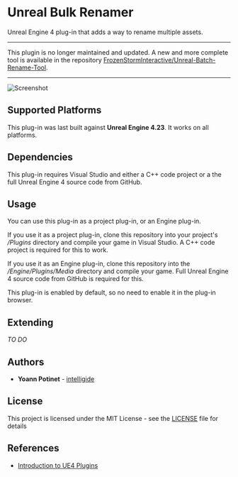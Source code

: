 # Unreal Bulk Renamer

Unreal Engine 4 plug-in that adds a way to rename multiple assets.

<hr>

This plugin is no longer maintained and updated. A new and more complete tool is available in the repository [FrozenStormInteractive/Unreal-Batch-Rename-Tool](https://github.com/FrozenStormInteractive/Unreal-Batch-Rename-Tool).

<hr>

![Screenshot](Docs/screenshot.png)

## Supported Platforms

This plug-in was last built against **Unreal Engine 4.23**. It works on all platforms.


## Dependencies

This plug-in requires Visual Studio and either a C++ code project or a the full
Unreal Engine 4 source code from GitHub. 

## Usage

You can use this plug-in as a project plug-in, or an Engine plug-in.

If you use it as a project plug-in, clone this repository into your project's
*/Plugins* directory and compile your game in Visual Studio. A C++ code project
is required for this to work.

If you use it as an Engine plug-in, clone this repository into the
*/Engine/Plugins/Media* directory and compile your game. Full Unreal Engine 4
source code from GitHub is required for this.

This plug-in is enabled by default, so no need to enable it in the plug-in browser.

## Extending

*TO DO*

## Authors

* **Yoann Potinet** - [intelligide](https://github.com/intelligide)

## License

This project is licensed under the MIT License - see the [LICENSE](LICENSE.md) file for details

## References

* [Introduction to UE4 Plugins](https://wiki.unrealengine.com/An_Introduction_to_UE4_Plugins)
